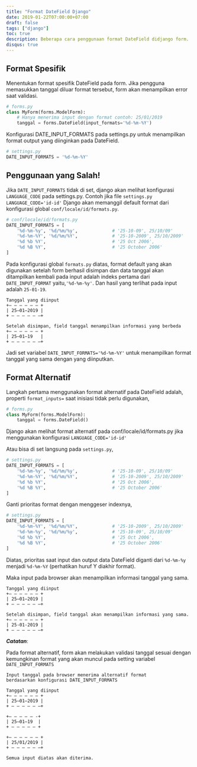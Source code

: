 ```yaml
---
title: "Format DateField Django"
date: 2019-01-22T07:00:00+07:00
draft: false
tags: ["django"]
toc: true
description: Beberapa cara penggunaan format DateField didjango form.
disqus: true
---
```


## Format Spesifik

Menentukan format spesifik DateField pada form. Jika pengguna memasukkan tanggal diluar format tersebut, form akan menampilkan error saat validasi.

```python
# forms.py
class MyForm(forms.ModelForm):
    # Hanya menerima input dengan format contoh: 25/01/2019    
    tanggal = forms.DateField(input_formats='%d-%m-%Y')
```

Konfigurasi DATE_INPUT_FORMATS pada settings.py untuk menampilkan format output yang diinginkan pada DateField.

```python
# settings.py
DATE_INPUT_FORMATS = '%d-%m-%Y'
```

## Penggunaan yang Salah!

Jika `DATE_INPUT_FORMATS` tidak di set, django akan melihat konfigurasi `LANGUAGE_CODE` pada settings.py. Contoh jika file `settings.py` `LANGUAGE_CODE='id-id'` Django akan memanggil default format dari konfigurasi global `conf/locale/id/formats.py`.

```python
# conf/locale/id/formats.py
DATE_INPUT_FORMATS = [
    '%d-%m-%y', '%d/%m/%y',             # '25-10-09', 25/10/09'
    '%d-%m-%Y', '%d/%m/%Y',             # '25-10-2009', 25/10/2009'
    '%d %b %Y',                         # '25 Oct 2006',
    '%d %B %Y',                         # '25 October 2006'
]
```

Pada konfigurasi global `formats.py` diatas, format default yang akan digunakan setelah form berhasil disimpan dan data tanggal akan ditampilkan kembali pada input adalah indeks pertama dari `DATE_INPUT_FORMAT` yaitu,`'%d-%m-%y'`. Dan hasil yang terlihat pada input adalah `25-01-19`.

```plaintext
Tanggal yang diinput
+— — — — — — +
| 25–01–2019 |
+ — — — — — —+

Setelah disimpan, field tanggal menampilkan informasi yang berbeda
+— — — — — — +
| 25–01–19   |
+ — — — — — —+
```

Jadi set variabel `DATE_INPUT_FORMATS='%d-%m-%Y'` untuk menampilkan format tanggal yang sama dengan yang diinputkan.

## Format Alternatif

Langkah pertama menggunakan format alternatif pada DateField adalah, properti `format_inputs=` saat inisiasi tidak perlu digunakan,

```python
# forms.py
class MyForm(forms.ModelForm):  
    tanggal = forms.DateField()
```

Django akan melihat format alternatif pada conf/locale/id/formats.py jika menggunakan konfigurasi `LANGUAGE_CODE='id-id'`

Atau bisa di set langsung pada `settings.py`,

```python
# settings.py
DATE_INPUT_FORMATS = [
    '%d-%m-%y', '%d/%m/%y',             # '25-10-09', 25/10/09'
    '%d-%m-%Y', '%d/%m/%Y',             # '25-10-2009', 25/10/2009'
    '%d %b %Y',                         # '25 Oct 2006',
    '%d %B %Y',                         # '25 October 2006'
]
```

Ganti prioritas format dengan menggeser indexnya,

```python
# settings.py
DATE_INPUT_FORMATS = [
    '%d-%m-%Y', '%d/%m/%Y',             # '25-10-2009', 25/10/2009'
    '%d-%m-%y', '%d/%m/%y',             # '25-10-09', 25/10/09'
    '%d %b %Y',                         # '25 Oct 2006',
    '%d %B %Y',                         # '25 October 2006'
]
```

Diatas, prioritas saat input dan output data DateField diganti dari `%d-%m-%y` menjadi `%d-%m-%Y` (perhatikan huruf Y diakhir format).

Maka input pada browser akan menampilkan informasi tanggal yang sama.

```plaintext
Tanggal yang diinput
+— — — — — — +
| 25–01–2019 |
+ — — — — — —+

Setelah disimpan, field tanggal akan menampilkan informasi yang sama.
+— — — — — — +
| 25-01-2019 |
+ — — — — — —+
```

**_Catatan_**:

Pada format alternatif, form akan melakukan validasi tanggal sesuai dengan kemungkinan format yang akan muncul pada setting variabel `DATE_INPUT_FORMATS`

```plaintext
Input tanggal pada browser menerima alternatif format
berdasarkan konfigurasi DATE_INPUT_FORMATS

Tanggal yang diinput
+— — — — — — +
| 25–01–2019 |
+ — — — — — —+

+— — — — — -+
| 25–01–19  |
+ — — — — — +

+— — — — — — +
| 25/01/2019 |
+ — — — — — —+

Semua input diatas akan diterima.
```
